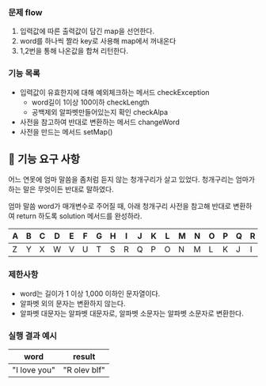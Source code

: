 ### 문제 flow
1. 입력값에 따른 출력값이 담긴 map을 선언한다.
2. word를 하나씩 짤라 key로 사용해 map에서 꺼내온다
3. 1,2번을 통해 나온값을 합쳐 리턴한다.

### 기능 목록
* 입력값이 유효한지에 대해 예외체크하는 메서드 checkException
    * word길이 1이상 100이하 checkLength
    * 공백제외 알파벳만들어있는지 확인 checkAlpa
* 사전을 참고하여 반대로 변환하는 메서드 changeWord
* 사전을 만드는 메서드 setMap()


## 🚀 기능 요구 사항

어느 연못에 엄마 말씀을 좀처럼 듣지 않는 청개구리가 살고 있었다. 청개구리는 엄마가 하는 말은 무엇이든 반대로 말하였다.

엄마 말씀 word가 매개변수로 주어질 때, 아래 청개구리 사전을 참고해 반대로 변환하여 return 하도록 solution 메서드를 완성하라.

| A | B | C | D | E | F | G | H | I | J | K | L | M | N | O | P | Q | R | S | T | U | V | W | X | Y | Z |
| --- | --- | --- | --- | --- | --- | --- | --- | --- | --- | --- | --- | --- | --- | --- | --- | --- | --- | --- | --- | --- | --- | --- | --- | --- | --- |
| Z | Y | X | W | V | U | T | S | R | Q | P | O | N | M | L | K | J | I | H | G | F | E | D | C | B | A |

### 제한사항

- word는 길이가 1 이상 1,000 이하인 문자열이다.
- 알파벳 외의 문자는 변환하지 않는다.
- 알파벳 대문자는 알파벳 대문자로, 알파벳 소문자는 알파벳 소문자로 변환한다.

### 실행 결과 예시

| word | result |
| --- | --- |
| "I love you" | "R olev blf" |
